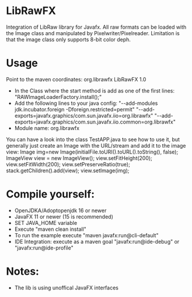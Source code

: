 # LibRawFX
Integration of LibRaw library for Javafx. All raw formats can be loaded with the Image class and manipulated by Pixelwriter/Pixelreader. Limitation is that the image class only supports 8-bit color deph.

# Usage
Point to the maven coordinates:
<dependency>
    <groupId>org.librawfx</groupId>
    <artifactId>LibRawFX</artifactId>
    <version>1.0</version>
</dependency>

- In the Class where the start method is add as one of the first lines:
     "RAWImageLoaderFactory.install();"
- Add the following lines to your java config:
     "--add-modules jdk.incubator.foreign -Dforeign.restricted=permit"
     "--add-exports=javafx.graphics/com.sun.javafx.iio=org.librawfx"
     "--add-exports=javafx.graphics/com.sun.javafx.iio.common=org.librawfx"
- Module name: org.librawfx


You can have a look into the class TestAPP.java to see how to use it, but generally just create an Image with the URL/stream and add it to the image view:
Image img=new Image(initialFile.toURI().toURL().toString(), false);
ImageView view = new ImageView();
view.setFitHeight(200);
view.setFitWidth(200);
view.setPreserveRatio(true);
stack.getChildren().add(view);
view.setImage(img);

# Compile yourself:
- OpenJDKA/Adoptopenjdk 16 or newer
- JavaFX 11 or newer (15 is recommended)
- SET JAVA_HOME variable
- Execute "maven clean install"
- To run the example execute "maven javafx:run@cli-default"
- IDE Integration: execute as a maven goal "javafx:run@ide-debug" or "javafx:run@ide-profile" 

# Notes:
- The lib is using unoffical JavaFX interfaces
     
